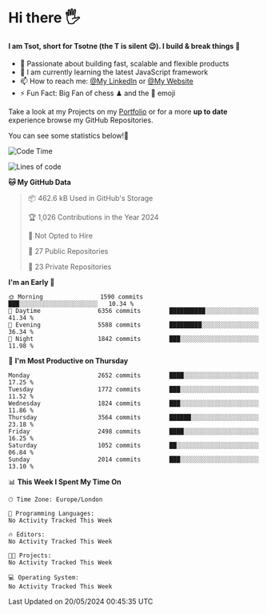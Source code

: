 # Hi there :raised_hand_with_fingers_splayed:
#### I am Tsot, short for Tsotne (the T is silent :wink:). I build & break things :space_invader:
- :telescope: Passionate about building fast, scalable and flexible products
- :seedling: I am currently learning the latest JavaScript framework 
- :mailbox: How to reach me: [@My LinkedIn](https://www.linkedin.com/in/tsotne-gvadzabia/) or [@My Website](https://tsotne.co.uk/contact)
- :zap: Fun Fact: Big Fan of chess ♟ and the 👾 emoji

Take a look at my Projects on my [Portfolio](https://tsotne.co.uk/) or for a more **up to date** experience browse my GitHub Repositories.

You can see some statistics below!:space_invader:
<!--START_SECTION:waka-->
![Code Time](http://img.shields.io/badge/Code%20Time-761%20hrs%202%20mins-blue)

![Lines of code](https://img.shields.io/badge/From%20Hello%20World%20I%27ve%20Written-6.0%20million%20lines%20of%20code-blue)

**🐱 My GitHub Data** 

> 📦 462.6 kB Used in GitHub's Storage 
 > 
> 🏆 1,026 Contributions in the Year 2024
 > 
> 🚫 Not Opted to Hire
 > 
> 📜 27 Public Repositories 
 > 
> 🔑 23 Private Repositories 
 > 
**I'm an Early 🐤** 

```text
🌞 Morning                1590 commits        ███░░░░░░░░░░░░░░░░░░░░░░   10.34 % 
🌆 Daytime                6356 commits        ██████████░░░░░░░░░░░░░░░   41.34 % 
🌃 Evening                5588 commits        █████████░░░░░░░░░░░░░░░░   36.34 % 
🌙 Night                  1842 commits        ███░░░░░░░░░░░░░░░░░░░░░░   11.98 % 
```
📅 **I'm Most Productive on Thursday** 

```text
Monday                   2652 commits        ████░░░░░░░░░░░░░░░░░░░░░   17.25 % 
Tuesday                  1772 commits        ███░░░░░░░░░░░░░░░░░░░░░░   11.52 % 
Wednesday                1824 commits        ███░░░░░░░░░░░░░░░░░░░░░░   11.86 % 
Thursday                 3564 commits        ██████░░░░░░░░░░░░░░░░░░░   23.18 % 
Friday                   2498 commits        ████░░░░░░░░░░░░░░░░░░░░░   16.25 % 
Saturday                 1052 commits        ██░░░░░░░░░░░░░░░░░░░░░░░   06.84 % 
Sunday                   2014 commits        ███░░░░░░░░░░░░░░░░░░░░░░   13.10 % 
```


📊 **This Week I Spent My Time On** 

```text
🕑︎ Time Zone: Europe/London

💬 Programming Languages: 
No Activity Tracked This Week

🔥 Editors: 
No Activity Tracked This Week

🐱‍💻 Projects: 
No Activity Tracked This Week

💻 Operating System: 
No Activity Tracked This Week
```


 Last Updated on 20/05/2024 00:45:35 UTC
<!--END_SECTION:waka-->
